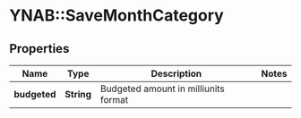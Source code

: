 # YNAB::SaveMonthCategory

## Properties
Name | Type | Description | Notes
------------ | ------------- | ------------- | -------------
**budgeted** | **String** | Budgeted amount in milliunits format | 


